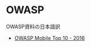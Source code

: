 # OWASP
OWASP資料の日本語訳

- [OWASP Mobile Top 10 - 2016](./Mobile%20Top%2010/2016/Mobile%20Top%2010%202016%20List.md)

